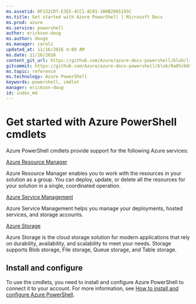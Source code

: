```yaml
---
ms.assetid: DF332CD7-E3E5-4CC1-8C01-380B2065193C
ms.title: Get started with Azure PowerShell | Microsoft Docs
ms.prod: azure
ms.service: powershell
author: erickson-doug
ms.author: douge
ms.manager: carolz
updated_at: 11/16/2016 4:09 AM
ms.date: 11/16/2016
content_git_url: https://github.com/Azure/azure-docs-powershell/blob/live/azureps-cmdlets-docs/index.md
gitcommit: https://github.com/Azure/azure-docs-powershell/blob/0a85cb6516374c279feb442d5c33cfa7d91df36b/azureps-cmdlets-docs/index.md
ms.topic: reference
ms.technology: Azure PowerShell
keywords: powershell, cmdlet
manager: erickson-doug
id: index_md
---
```


# Get started with Azure PowerShell cmdlets

Azure PowerShell cmdlets provide support for the following Azure services:

[Azure Resource Manager](~/ResourceManager/)

Azure Resource Manager enables you to work with the resources in your solution as a group.
You can deploy, update, or delete all the resources for your solution in a single, coordinated operation.


[Azure Service Management](~/ServiceManagement/)

Azure Service Management helps you manage your deployments, hosted services, and storage accounts.


[Azure Storage](~/Storage/)

Azure Storage is the cloud storage solution for modern applications that rely on durability, availability, and scalability to meet your needs.
Storage supports Blob storage, File storage, Queue storage, and Table storage.


## Install and configure

To use the cmdlets, you need to install and configure Azure PowerShell to connect it to your account. For more information, see [How to install and configure Azure PowerShell](https://azure.microsoft.com/en-us/documentation/articles/powershell-install-configure/).
